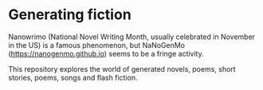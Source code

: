 # Generating fiction
Nanowrimo (National Novel Writing Month, usually celebrated in November in the US) is a famous phenomenon, but NaNoGenMo (https://nanogenmo.github.io) seems to be a fringe activity.

This repository explores the world of generated novels, poems, short stories, poems, songs and flash fiction.

